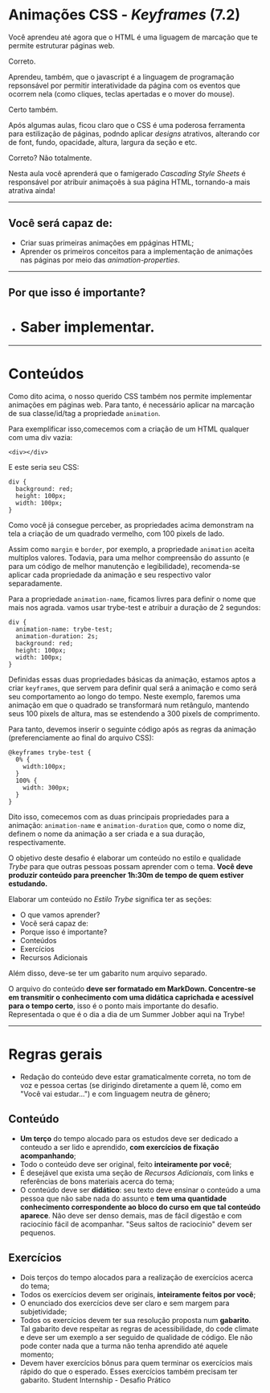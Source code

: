 # Animações CSS - _Keyframes_ (7.2)

Você aprendeu até agora que o HTML é uma liguagem de marcação que te permite estruturar páginas web.

Correto.

Aprendeu, também, que o javascript é a linguagem de programação repsonsável por permitir interatividade da página com os eventos que ocorrem nela (como cliques, teclas apertadas e o mover do mouse). 

Certo também.

Após algumas aulas, ficou claro que o CSS é uma poderosa ferramenta para estilização de páginas, podndo aplicar _designs_ atrativos, alterando cor de font, fundo, opacidade, altura, largura da seção e etc.

Correto? Não totalmente.

Nesta aula você aprenderá que o famigerado _Cascading Style Sheets_ é responsável por atribuir animaçoẽs à sua página HTML, tornando-a mais atrativa ainda!

---

## Você será capaz de:

- Criar suas primeiras animações em ppáginas HTML;
- Aprender os primeiros conceitos para a implementação de animações nas páginas por meio das _animation-properties_.

---

## Por que isso é importante?

- # Saber implementar.

---

# Conteúdos

Como dito acima, o nosso querido CSS também nos permite implementar animações em páginas web. Para tanto, é necessário aplicar na marcação de sua classe/id/tag a propriedade `animation`.

Para exemplificar isso,comecemos com a criação de um HTML qualquer com uma div vazia:

`<div></div>`

E este seria seu CSS:

    div {
      background: red;
      height: 100px;
      width: 100px;
    }

Como você já consegue perceber, as propriedades acima demonstram na tela a criação de um quadrado vermelho, com 100 pixels de lado.

Assim como `margin` e `border`, por exemplo, a propriedade `animation` aceita multiplos valores. Todavia, para uma melhor compreensão do assunto (e para um código de melhor manutenção e legibilidade), recomenda-se aplicar cada propriedade da animação e seu respectivo valor separadamente.

Para a propriedade `animation-name`, ficamos livres para definir o nome que mais nos agrada. vamos usar trybe-test e atribuir a duração de 2 segundos:

    div {
      animation-name: trybe-test;
      animation-duration: 2s;
      background: red;
      height: 100px;
      width: 100px;
    }

Definidas essas duas propriedades básicas da animação, estamos aptos a criar `keyframes`, que servem para definir qual será a animação e como será seu comportamento ao longo do tempo. Neste exemplo, faremos uma animação em que o quadrado se transformará num retângulo, mantendo seus 100 pixels de altura, mas se estendendo a 300 pixels de comprimento.

Para tanto, devemos inserir o seguinte código após as regras da animação (preferenciamente ao final do arquivo CSS):

    @keyframes trybe-test {
      0% {
        width:100px;
      }
      100% {
        width: 300px;
      }
    }

Dito isso, comecemos com as duas principais propriedades para a animação: `animation-name` e `animation-duration` que, como o nome diz, definem o nome da animação a ser criada e a sua duração, respectivamente.


O objetivo deste desafio é elaborar um conteúdo no estilo e qualidade _Trybe_ para que outras pessoas possam aprender com o tema. **Você deve produzir conteúdo para preencher 1h:30m de tempo de quem estiver estudando.**

Elaborar um conteúdo no _Estilo Trybe_ significa ter as seções:
- O que vamos aprender?
- Você será capaz de:
- Porque isso é importante?
- Conteúdos
- Exercícios
- Recursos Adicionais

Além disso, deve-se ter um gabarito num arquivo separado.

O arquivo do conteúdo **deve ser formatado em MarkDown. Concentre-se em transmitir o conhecimento com uma didática caprichada e acessível para o tempo certo**, isso é o ponto mais importante do desafio. Representada o que é o dia a dia de um Summer Jobber aqui na Trybe!

---

# Regras gerais

- Redação do conteúdo deve estar gramaticalmente correta, no tom de voz e pessoa certas (se dirigindo diretamente a quem lê, como em "Você vai estudar...") e com linguagem neutra de gênero;

## Conteúdo

- **Um terço** do tempo alocado para os estudos deve ser dedicado a conteudo a ser lido e aprendido, **com exercícios de fixação acompanhando**;
- Todo o conteúdo deve ser original, feito **inteiramente por você**;
- É desejável que exista uma seção de _Recursos Adicionais_, com links e referências de bons materiais acerca do tema;
- O conteúdo deve ser **didático**: seu texto deve ensinar o conteúdo a uma pessoa que não sabe nada do assunto e **tem uma quantidade conhecimento correspondente ao bloco do curso em que tal conteúdo aparece**. Não deve ser denso demais, mas de fácil digestão e com raciocínio fácil de acompanhar. "Seus saltos de raciocínio" devem ser pequenos.

## Exercícios

- Dois terços do tempo alocados para a realização de exercícios acerca do tema;
- Todos os exercícios devem ser originais, **inteiramente feitos por você**;
- O enunciado dos exercícios deve ser claro e sem margem para subjetividade;
- Todos os exercícios devem ter sua resolução proposta num **gabarito**. Tal gabarito deve respeitar as regras de acessibilidade, do code climate e deve ser um exemplo a ser seguido de qualidade de código. Ele não pode conter nada que a turma não tenha aprendido até aquele momento;
- Devem haver exercícios bônus para quem terminar os exercícios mais rápido do que o esperado. Esses exercícios também precisam ter gabarito.
 Student Internship - Desafio Prático